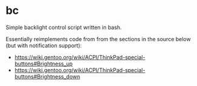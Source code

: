 # bc
Simple backlight control script written in bash.

Essentially reimplements code from from the sections in the source below (but with notification support):
- https://wiki.gentoo.org/wiki/ACPI/ThinkPad-special-buttons#Brightness_up
- https://wiki.gentoo.org/wiki/ACPI/ThinkPad-special-buttons#Brightness_down
